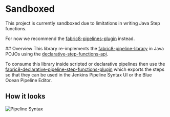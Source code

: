 # Sandboxed

This project is currently sandboxed due to limitations in writing Java Step functions.

For now we recommend the [fabric8-pipelines-plugin](https://github.com/fabric8-jenkins/fabric8-pipelines-plugin) instead.

## Overview 
This library re-implements the [fabric8-pipeline-library](https://github.com/fabric8io/fabric8-pipeline-library) in Java POJOs using the [declarative-step-functions-api](https://github.com/fabric8-jenkins/declarative-step-functions-api).

To consume this library inside scripted or declarative pipelines then use the [fabric8-declarative-pipeline-step-functions-plugin](https://github.com/fabric8-jenkins/fabric8-declarative-pipeline-step-functions-plugin) which exports the steps so that they can be used in the Jenkins Pipeline Syntax UI or the Blue Ocean Pipeline Editor.


## How it looks


![Pipeline Syntax](https://issues.jenkins-ci.org/secure/attachment/40422/pipline-syntax-snippet-generator.png)